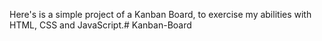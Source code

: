 Here's is a simple project of a Kanban Board, to exercise my abilities with HTML, CSS and JavaScript.# Kanban-Board
